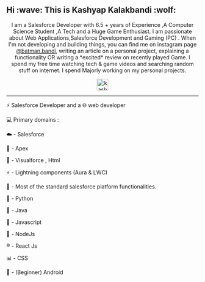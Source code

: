 <h2> Hi :wave:    This is Kashyap Kalakbandi :wolf: </h2>

<p align="center">I am a Salesforce Developer with 6.5 + years of Experience ,A Computer Science Student ,A Tech and a Huge Game Enthusiast.
I am passionate about Web Applications,Salesforce Development and Gaming (PC) .
When I'm not developing and building things, you can find me on instagram page <a href="https://www.instagram.com/batman.bandi/" rel="nofollow">@batman.bandi</a>, writing an article on a personal project, explaining  a functionality OR writing a *excited* review on recently played Game. I spend my free time watching tech & game videos and searching random stuff on internet. I spend Majorly working on my personal projects.</p>



<div align="center">
<a href="https://dev.to/kashyap_kalakbandi">
  <img src="https://d2fltix0v2e0sb.cloudfront.net/dev-badge.svg" alt="kashyapkbandi's DEV Community Profile" height="30" width="30">
</a>
  <a href="https://www.instagram.com/game_dev_repeat/">
<i class="fa fa-instagram" style="font-size:48px;color:red"></i>
  </a>
</div>

<hr></hr>

:zap: Salesforce Developer and a :globe_with_meridians: web developer

:computer: Primary domains :  

:cloud: - Salesforce 

:rocket: - Apex 
          
:page_facing_up: - Visualforce , Html
          
:zap: - Lightning components (Aura & LWC) 
          
:nut_and_bolt: - Most of the standard salesforce platform functionalities.

:snake: - Python

:rocket: - Java 

:page_with_curl: - Javascript 

:page_with_curl: - NodeJs 

:registered: - React Js

:bar_chart: - CSS

:iphone: - (Beginner) Android 


